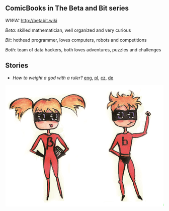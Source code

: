 ## ComicBooks in The Beta and Bit series

*WWW:* http://betabit.wiki

*Beta:* skilled mathematician, well organized and very curious

*Bit:* hothead programmer, loves computers, robots and competitions

*Both:* team of data hackers, both loves adventures, puzzles and challenges

## Stories

* _How to weight a god with a ruler?_ [eng](https://github.com/BetaAndBit/ComicBooks/blob/master/en/HeavyDog/HeavyDog.pdf), [pl](https://github.com/BetaAndBit/ComicBooks/blob/master/pl/JakZwazycPsa/JakZwazycPsa.pdf), [cz](https://github.com/BetaAndBit/ComicBooks/blob/master/cz/komiksJakZwazycPsaCzK.pdf), [de](https://github.com/BetaAndBit/ComicBooks/blob/master/de/HeavyDog_de.pdf)

![The Beta and Bit](buzki.png)
